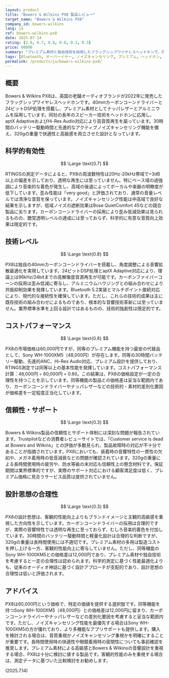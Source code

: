```yaml
---
layout: product
title: "Bowers & Wilkins PX8 製品レビュー"
target_name: "Bowers & Wilkins PX8"
company_id: bowers-wilkins
lang: ja
ref: bowers-wilkins-px8
date: 2025-07-14
rating: [2.9, 0.7, 0.8, 0.8, 0.3, 0.3]
price: 60000
summary: "プレミアム素材と独自技術を採用したフラッグシップワイヤレスヘッドホンで、同等機能の製品と比較して合理的な価格設定を実現している"
tags: [Bluetooth, オーバーイヤー, ノイズキャンセリング, プレミアム, ヘッドホン, ワイヤレス]
permalink: /products/ja/bowers-wilkins-px8/
---
```

## 概要

Bowers & Wilkins PX8は、英国の老舗オーディオブランドが2022年に発売したフラッグシップワイヤレスヘッドホンです。40mmカーボンコーンドライバーと24ビットDSP処理を搭載し、プレミアム素材としてナッパレザーとアルミニウムを採用しています。同社の長年のスピーカー技術をヘッドホンに応用し、aptX AdaptiveおよびHi-Res Audio対応により高音質再生を謳っています。30時間のバッテリー駆動時間と先進的なアクティブノイズキャンセリング機能を備え、320gの重量で快適性と高級感を両立させた設計となっています。

## 科学的有効性

$$ \Large \text{0.7} $$

RTINGSの測定データによると、PX8の周波数特性は20Hz-20kHz帯域で+3dB以上の偏差を示しており、透明な再生には至っていません。特にベース域の過強調により音楽的な着色が発生し、高域の後退によってボーカルや楽器の明瞭度が低下しています。歪み性能は「very good」と評価されており、通常の音量レベルでは清浄な音質を保っています。ノイズキャンセリング性能は中高域で良好な結果を示しますが、低域ノイズの遮断効果はBose QuietComfort 45などの競合製品に劣ります。カーボンコーンドライバーの採用により歪み低減効果は見られるものの、聴覚透明レベルの達成には至っておらず、科学的に有意な音質向上効果は限定的です。

## 技術レベル

$$ \Large \text{0.8} $$

PX8は独自の40mmカーボンコーンドライバーを搭載し、角度調整による音響拡散最適化を実現しています。24ビットDSP処理とaptX Adaptive対応により、理論上は96kHz/24bitまでの高解像度音源再生が可能です。カーボンファイバーコーンの採用は歪み低減に寄与し、アルミニウムハウジングとの組み合わせにより共振抑制効果を発揮しています。Bluetooth 5.2実装とマルチポイント接続対応により、現代的な接続性を確保しています。ただし、これらの技術的成果は主に既存技術の組み合わせによるものであり、根本的な音響技術革新には至っていません。業界標準水準を上回る設計ではあるものの、技術的独創性は限定的です。

## コストパフォーマンス

$$ \Large \text{0.8} $$

PX8の市場価格は60,000円ですが、同等のプレミアム機能を持つ最安の代替品として、Sony WH-1000XM5（48,000円）が存在します。同等の30時間バッテリー駆動、先進的ANC、Hi-Res Audio対応、プレミアム設計を提供しており、RTINGS測定では同等以上の基本性能を発揮しています。コストパフォーマンス計算：48,000円 ÷ 60,000円 = 0.80。この結果は、PX8の価格設定が一定の合理性を持つことを示しています。同等機能の製品との価格差は妥当な範囲内であり、カーボンコーンドライバーやナッパレザーなどの技術的・素材的差別化要因が価格差を一定程度正当化しています。

## 信頼性・サポート

$$ \Large \text{0.3} $$

Bowers & Wilkins製品の信頼性とサポート体制には深刻な問題が報告されています。Trustpilotなどの消費者レビューサイトでは、「Customer service is dead at Bowers and Wilkins」との評価が多数見られ、製品故障時の対応が不十分であることが指摘されています。PX8においても、装着時の音響特性の一貫性の欠如や、メガネ着用時の低音減衰などの問題が確認されています。320gの重量による長時間使用時の疲労や、防水等級の未対応も信頼性上の懸念材料です。保証期間は業界標準的ですが、実際のサポート対応における顧客満足度は低く、プレミアム価格に見合うサービス品質は提供されていません。

## 設計思想の合理性

$$ \Large \text{0.3} $$

PX8の設計思想は、客観的性能向上よりもブランドイメージと主観的高級感を重視した方向性を示しています。カーボンコーンドライバーの採用は合理的ですが、実際の音響特性では透明な再生に至っておらず、むしろ音楽的着色を付加しています。30時間のバッテリー駆動時間と軽量化設計は合理的な判断ですが、320gの重量は長時間使用には不適切です。プレミアム素材の多用は製造コストを押し上げる一方、客観的性能向上に寄与していません。ただし、同等機能のSony WH-1000XM5との価格差は12,000円であり、プレミアム素材や独自技術を考慮すると一定の合理性は認められます。科学的測定に基づく性能最適化よりも、従来のオーディオ神話に基づく設計アプローチが支配的であり、設計思想の合理性は低いと評価されます。

## アドバイス

PX8は60,000円という価格で、特定の価値を提供する選択肢です。同等機能を持つSony WH-1000XM5（48,000円）との価格差は12,000円に留まり、カーボンコーンドライバーやナッパレザーなどの差別化要因を考慮すると妥当な範囲内です。ただし、ノイズキャンセリング性能を最優先する場合はSony WH-1000XM5の方が優れており、より多機能なアプリサポートも提供します。購入を検討される場合は、音質重視かノイズキャンセリング重視かを明確にすることが重要です。長時間使用時の快適性や眼鏡着用時の密閉性についても事前確認を推奨します。プレミアム素材による高級感とBowers & Wilkinsの音響設計を重視する場合、PX8は十分に検討に値する製品です。客観的性能のみを重視する場合は、測定データに基づいた比較検討をお勧めします。

(2025.7.14)